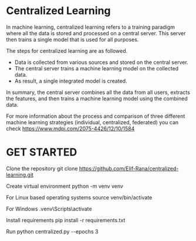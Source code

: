# Centralized Learning
In machine learning, centralized learning refers to a training paradigm where all the data is stored and processed on a central server. This server then trains a single model that is used for all purposes.

The steps for centralized learning are as followed.
  - Data is collected from various sources and stored on the central server.
  - The central server trains a machine learning model on the collected data.
  - As result, a single integrated model is created.

In summary, the central server combines all the data from all users, extracts the features, and then trains a machine learning model using the combined data.

For more information about the process and comparison of three different machine learning strategies (individual, centralized, federated) you can check https://www.mdpi.com/2075-4426/12/10/1584

# GET STARTED
Clone the repository
git clone https://github.com/Elif-Rana/centralized-learning.git

Create virtual environment
python -m venv venv

For Linux based operating systems
source venv/bin/activate

For Windows
.venv\Scripts\activate

Install requirements
pip install -r requirements.txt

Run
python centralized.py --epochs 3
